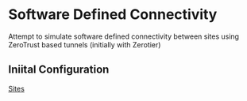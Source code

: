 # Software Defined Connectivity
Attempt to simulate software defined connectivity between sites using ZeroTrust based tunnels (initially with Zerotier)


## Iniital Configuration

[Sites](./sites.clab.drawio)
